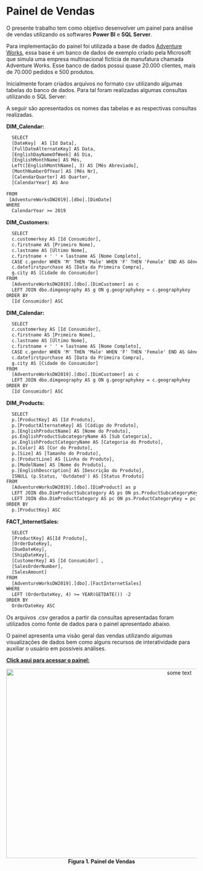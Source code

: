 # Painel de Vendas
<p>O presente trabalho tem como objetivo desenvolver um painel para análise de vendas utilizando os softwares  <b>Power BI</b> e <b>SQL Server</b>.</p>

<p>Para implementação do painel foi utilizada a base de dados <a href="https://docs.microsoft.com/pt-br/sql/samples/adventureworks-install-configure?view=sql-server-ver15&tabs=ssms">Adventure Works</a>, essa base é um banco de dados de exemplo criado pela Microsoft que simula uma empresa multinacional fictícia de manufatura chamada Adventure Works. Esse banco de dados possui quase 20.000 clientes, mais de 70.000 pedidos e 500 produtos.</p>

<p>Inicialmente foram criados arquivos no formato csv utilizando algumas tabelas do banco de dados. Para tal foram realizadas algumas consultas utilizando o SQL Server:</p>

<p>A seguir são apresentados os nomes das tabelas e as respectivas consultas realizadas.</p>

<p><b>DIM_Calendar:</b></p>
  
```html
  SELECT
  [DateKey]  AS [Id Data],
  [FullDateAlternateKey] AS Data,
  [EnglishDayNameOfWeek] AS Dia,
  [EnglishMonthName] AS Mês,
  Left([EnglishMonthName], 3) AS [Mês Abreviado],  
  [MonthNumberOfYear] AS [Mês Nr],
  [CalendarQuarter] AS Quarter,
  [CalendarYear] AS Ano
  
FROM
 [AdventureWorksDW2019].[dbo].[DimDate]
WHERE 
  CalendarYear >= 2019
```
<p><b>DIM_Customers:</b></p>
  
```html
  SELECT
  c.customerkey AS [Id Consumidor],
  c.firstname AS [Primeiro Nome],
  c.lastname AS [Último Nome],
  c.firstname + ' ' + lastname AS [Nome Completo],
  CASE c.gender WHEN 'M' THEN 'Male' WHEN 'F' THEN 'Female' END AS Gênero,
  c.datefirstpurchase AS [Data da Primeira Compra],
  g.city AS [Cidade do Consumidor] 
FROM
  [AdventureWorksDW2019].[dbo].[DimCustomer] as c
  LEFT JOIN dbo.dimgeography AS g ON g.geographykey = c.geographykey
ORDER BY
  [Id Consumidor] ASC
```

<p><b>DIM_Calendar:</b></p>  
  
```html
  SELECT
  c.customerkey AS [Id Consumidor],
  c.firstname AS [Primeiro Nome],
  c.lastname AS [Último Nome],
  c.firstname + ' ' + lastname AS [Nome Completo],
  CASE c.gender WHEN 'M' THEN 'Male' WHEN 'F' THEN 'Female' END AS Gênero,
  c.datefirstpurchase AS [Data da Primeira Compra],
  g.city AS [Cidade do Consumidor] 
FROM
  [AdventureWorksDW2019].[dbo].[DimCustomer] as c
  LEFT JOIN dbo.dimgeography AS g ON g.geographykey = c.geographykey
ORDER BY 
  [Id Consumidor] ASC 
```
  
<p><b>DIM_Products:</b></p>
  
```html
  SELECT 
  p.[ProductKey] AS [Id Produto],
  p.[ProductAlternateKey] AS [Código do Produto],  
  p.[EnglishProductName] AS [Nome do Produto], 
  ps.EnglishProductSubcategoryName AS [Sub Categoria], 
  pc.EnglishProductCategoryName AS [Categoria do Produto],  
  p.[Color] AS [Cor do Produto],  
  p.[Size] AS [Tamanho do Produto], 
  p.[ProductLine] AS [Linha do Produto], 
  p.[ModelName] AS [Nome do Produto], 
  p.[EnglishDescription] AS [Descrição do Produto], 
  ISNULL (p.Status, 'Outdated') AS [Status Produto] 
FROM 
  [AdventureWorksDW2019].[dbo].[DimProduct] as p
  LEFT JOIN dbo.DimProductSubcategory AS ps ON ps.ProductSubcategoryKey = p.ProductSubcategoryKey 
  LEFT JOIN dbo.DimProductCategory AS pc ON ps.ProductCategoryKey = pc.ProductCategoryKey 
ORDER BY 
  p.[ProductKey] ASC
```

<p><b>FACT_InternetSales:</b></p>
  
```html
  SELECT 
  [ProductKey] AS[Id Produto], 
  [OrderDateKey], 
  [DueDateKey], 
  [ShipDateKey], 
  [CustomerKey] AS [Id Consumidor] , 
  [SalesOrderNumber], 
  [SalesAmount]
FROM 
  [AdventureWorksDW2019].[dbo].[FactInternetSales]
WHERE 
  LEFT (OrderDateKey, 4) >= YEAR(GETDATE()) -2
ORDER BY
  OrderDateKey ASC
```
  
<p> Os arquivos .csv gerados a partir da consultas apresentadas foram utilizados como fonte de dados para o painel apresentado abaixo.</p>
  
<p>O painel apresenta uma visão geral das vendas utilizando algumas visualizações de dados bem como alguns recursos de interatividade para auxiliar o usuário em possíveis análises.</p>
  
<a target="_blank" rel="noopener noreferrer" href="https://app.powerbi.com/view?r=eyJrIjoiOTY5NGE4MzgtNjMwNy00NjE0LWIzYzYtNGViNTFmNDUyOGIzIiwidCI6IjI4ZjBlOGY1LWVlNzUtNDIxZC1iYWIxLTM3YTlmMzgxZDQ3ZSJ9&pageName=ReportSection" >
<b>Click aqui para acessar o painel:</b> </a>

<p align="center">
 <img  src="https://raw.githubusercontent.com/mendesrafael965/Painel_vendas/main/Version_1_page-0001.jpg" alt="some text" width=900 height=500>
 <br> <b>Figura 1. Painel de Vendas</b>
</p>

